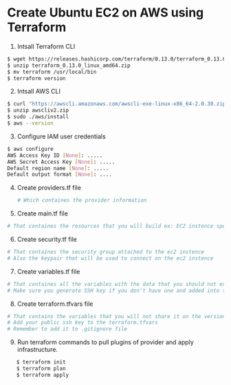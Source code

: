 # Create Ubuntu EC2 on AWS using Terraform
1. Intsall Terraform CLI
```bash
$ wget https://releases.hashicorp.com/terraform/0.13.0/terraform_0.13.0_linux_amd64.zip
$ unzip terraform_0.13.0_linux_amd64.zip
$ mv terraform /usr/local/bin
$ terraform version
```
2. Intsall AWS CLI
```bash
$ curl "https://awscli.amazonaws.com/awscli-exe-linux-x86_64-2.0.30.zip" -o "awscliv2.zip"
$ unzip awscliv2.zip
$ sudo ./aws/install
$ aws --version
```
3. Configure IAM user credentials
```bash
$ aws configure
AWS Access Key ID [None]: .....
AWS Secret Access Key [None]: .....
Default region name [None]: .....
Default output format [None]: ....
```
4. Create providers.tf file
   ```bash
   # Which containes the provider information
   ```
5. Create main.tf file
 ```bash
# That containes the resources that you will build ex: EC2 instence specs
```
6. Create security.tf file
```bash
# That containes the security group attached to the ec2 instence 
# Also the keypair that will be used to connect on the ec2 instence
```
7. Create variables.tf file
 ```bash
# That containes all the variables with the data that you should not expose to public
# Make sure you generate SSH key if you don't have one and added into the variables.tf file ssh-keygen 
```
8. Create terraform.tfvars file
```bash
# That contains the variables that you will not share it on the version control
# Add your public ssh key to the terraform.tfvars
# Remember to add it to .gitignore file
```
9. Run terraform commands to pull plugins of provider and apply infrastructure.
```bash
   $ terraform init
   $ terraform plan
   $ terraform apply   
```
   
   
